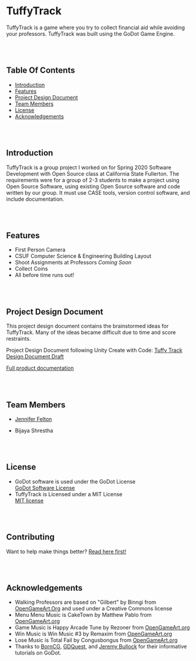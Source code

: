 # TuffyTrack <br>
  
TuffyTrack is a game where you try to collect financial aid while avoiding your professors. TuffyTrack was built using the GoDot Game Engine.


<br> <br>
## Table Of Contents  <br>
  
* [Introduction](#Introduction)
* [Features](#Features)
* [Project Design Document](#Design)
* [Team Members](#Team)
* [License](#License) 
* [Acknowledgements](#Ack)

<br> <br>
## Introduction <a name="Introduction"></a> <br>

TuffyTrack is a group project I worked on for Spring 2020 Software Development with Open Source class at California State Fullerton. The requirements were for a group of 2-3 students to make a project using Open Source Software, using existing Open Source software and code written by our group. It must use CASE tools, version control software, and include documentation.

<br><br>
## Features <a name="Features"></a><br>

- First Person Camera
- CSUF Computer Science & Engineering Building Layout
- Shoot Assignments at Professors *Coming Soon*
- Collect Coins
- All before time runs out!

<br><br>
## Project Design Document <a name="Design"></a>  <br>

This project design document contains the brainstormed ideas for TuffyTrack. Many of the ideas became difficult due to time and score restraints. 
  
Project Design Document following Unity Create with Code: [Tuffy Track Design Document Draft](https://docs.google.com/document/d/1gM-XuaRoPO-Y9-sQ82h3-fD7zTvzEY25YKFyobfi3Ew/edit?usp=sharing)

[Full product documentation](https://jenniferafelton.github.io/pdf/254.JFelton.Project_Documentation.pdf)

<br><br>
## Team Members <a name="Team"></a>  <br>
* [Jennifer Felton](http://github.com/jenniferafelton)

* Bijaya Shrestha 
 
 <br><br>
 ## License <a name="License"></a><br>
- GoDot software is used under the GoDot License <br>
    <a href="https://godotengine.org/license">GoDot Software License</a><br>
- TuffyTrack is Licensed under a MIT License <br>
    [MIT license](LICENSE)
    
<br><br>
## Contributing
Want to help make things better? [Read here first!](CONTRIBUTING.md)

<br><br>
## Acknowledgements <a name="Ack"></a><br>
- Walking Professors are based on "Gilbert" by Binngi from [OpenGameArt.Org](https://opengameart.org/content/gilbert-cartoon-character) and used under a Creative Commons license 
- Menu Menu Music is CakeTown by Matthew Pablo from [OpenGameArt.org](https://opengameart.org/content/caketown-cuteplayful)
- Game Music is Happy Arcade Tune by Rezoner from [OpenGameArt.org](https://opengameart.org/content/happy-arcade-tune)
- Win Music is Win Music #3 by Remaxim from [OpenGameArt.org](https://opengameart.org/content/win-music-3)
- Lose Music is Total Fail by Congusbongus from [OpenGameArt.org](https://opengameart.org/content/total-fail)
- Thanks to [BornCG](https://www.youtube.com/channel/UCdioEctcBLd2nw2aQkl8msw), [GDQuest](https://www.youtube.com/channel/UCxboW7x0jZqFdvMdCFKTMsQ), and [Jeremy Bullock](https://www.youtube.com/channel/UCwJw2-V5S1TkBjLQ3_Ws54g) for their informative tutorials on GoDot. 
<br><br>


